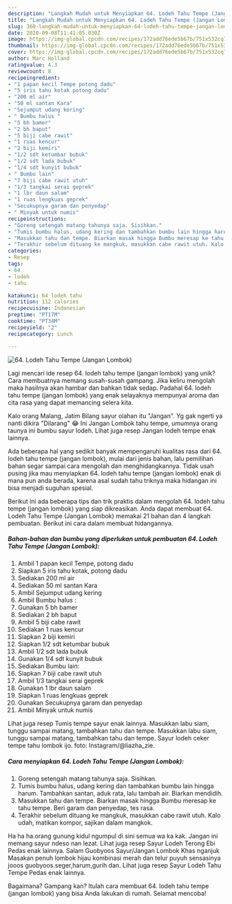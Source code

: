 ```yaml
---
description: "Langkah Mudah untuk Menyiapkan 64. Lodeh Tahu Tempe (Jangan Lombok) yang Bikin Ngiler"
title: "Langkah Mudah untuk Menyiapkan 64. Lodeh Tahu Tempe (Jangan Lombok) yang Bikin Ngiler"
slug: 360-langkah-mudah-untuk-menyiapkan-64-lodeh-tahu-tempe-jangan-lombok-yang-bikin-ngiler
date: 2020-09-08T11:41:05.030Z
image: https://img-global.cpcdn.com/recipes/172add76ede5b67b/751x532cq70/64-lodeh-tahu-tempe-jangan-lombok-foto-resep-utama.jpg
thumbnail: https://img-global.cpcdn.com/recipes/172add76ede5b67b/751x532cq70/64-lodeh-tahu-tempe-jangan-lombok-foto-resep-utama.jpg
cover: https://img-global.cpcdn.com/recipes/172add76ede5b67b/751x532cq70/64-lodeh-tahu-tempe-jangan-lombok-foto-resep-utama.jpg
author: Marc Holland
ratingvalue: 4.3
reviewcount: 8
recipeingredient:
- "1 papan kecil Tempe potong dadu"
- "5 iris tahu kotak potong dadu"
- "200 ml air"
- "50 ml santan Kara"
- "Sejumput udang kering"
- " Bumbu halus "
- "5 bh bamer"
- "2 bh baput"
- "5 biji cabe rawit"
- "1 ruas kencur"
- "2 biji kemiri"
- "1/2 sdt ketumbar bubuk"
- "1/2 sdt lada bubuk"
- "1/4 sdt kunyit bubuk"
- " Bumbu lain"
- "7 biji cabe rawit utuh"
- "1/3 tangkai serai geprek"
- "1 lbr daun salam"
- "1 ruas lengkuas geprek"
- "Secukupnya garam dan penyedap"
- " Minyak untuk numis"
recipeinstructions:
- "Goreng setengah matang tahunya saja. Sisihkan."
- "Tumis bumbu halus, udang kering dan tambahkan bumbu lain hingga harum. Tambahkan santan, aduk rata, lalu tambah air. Biarkan mendidih."
- "Masukkan tahu dan tempe. Biarkan masak hingga Bumbu meresap ke tahu tempe. Beri garam dan penyedap, tes rasa."
- "Terakhir sebelum dituang ke mangkuk, masukkan cabe rawit utuh. Kalo udah, matikan kompor, sajikan dalam mangkok."
categories:
- Resep
tags:
- 64
- lodeh
- tahu

katakunci: 64 lodeh tahu 
nutrition: 112 calories
recipecuisine: Indonesian
preptime: "PT17M"
cooktime: "PT34M"
recipeyield: "2"
recipecategory: Lunch

---
```



![64. Lodeh Tahu Tempe (Jangan Lombok)](https://img-global.cpcdn.com/recipes/172add76ede5b67b/751x532cq70/64-lodeh-tahu-tempe-jangan-lombok-foto-resep-utama.jpg)

Lagi mencari ide resep 64. lodeh tahu tempe (jangan lombok) yang unik? Cara membuatnya memang susah-susah gampang. Jika keliru mengolah maka hasilnya akan hambar dan bahkan tidak sedap. Padahal 64. lodeh tahu tempe (jangan lombok) yang enak selayaknya mempunyai aroma dan cita rasa yang dapat memancing selera kita.

Kalo orang Malang, Jatim Bilang sayur olahan itu &#34;Jangan&#34;. Yg gak ngerti ya nanti dikira &#34;Dilarang&#34; 😂 Ini Jangan Lombok tahu tempe, umumnya orang taunya ini bumbu sayur lodeh. Lihat juga resep Jangan lodeh tempe enak lainnya.

Ada beberapa hal yang sedikit banyak mempengaruhi kualitas rasa dari 64. lodeh tahu tempe (jangan lombok), mulai dari jenis bahan, lalu pemilihan bahan segar sampai cara mengolah dan menghidangkannya. Tidak usah pusing jika mau menyiapkan 64. lodeh tahu tempe (jangan lombok) enak di mana pun anda berada, karena asal sudah tahu triknya maka hidangan ini bisa menjadi suguhan spesial.


Berikut ini ada beberapa tips dan trik praktis dalam mengolah 64. lodeh tahu tempe (jangan lombok) yang siap dikreasikan. Anda dapat membuat 64. Lodeh Tahu Tempe (Jangan Lombok) memakai 21 bahan dan 4 langkah pembuatan. Berikut ini cara dalam membuat hidangannya.

<!--inarticleads1-->

##### Bahan-bahan dan bumbu yang diperlukan untuk pembuatan 64. Lodeh Tahu Tempe (Jangan Lombok):

1. Ambil 1 papan kecil Tempe, potong dadu
1. Siapkan 5 iris tahu kotak, potong dadu
1. Sediakan 200 ml air
1. Sediakan 50 ml santan Kara
1. Ambil Sejumput udang kering
1. Ambil  Bumbu halus :
1. Gunakan 5 bh bamer
1. Sediakan 2 bh baput
1. Ambil 5 biji cabe rawit
1. Sediakan 1 ruas kencur
1. Siapkan 2 biji kemiri
1. Siapkan 1/2 sdt ketumbar bubuk
1. Ambil 1/2 sdt lada bubuk
1. Gunakan 1/4 sdt kunyit bubuk
1. Sediakan  Bumbu lain:
1. Siapkan 7 biji cabe rawit utuh
1. Ambil 1/3 tangkai serai geprek
1. Gunakan 1 lbr daun salam
1. Siapkan 1 ruas lengkuas geprek
1. Gunakan Secukupnya garam dan penyedap
1. Ambil  Minyak untuk numis


Lihat juga resep Tumis tempe sayur enak lainnya. Masukkan labu siam, tunggu sampai matang, tambahkan tahu dan tempe. Masukkan labu siam, tunggu sampai matang, tambahkan tahu dan tempe. Sayur lodeh ceker tempe tahu lombok ijo. foto: Instagram/@liazha_zie. 

<!--inarticleads2-->

##### Cara menyiapkan 64. Lodeh Tahu Tempe (Jangan Lombok):

1. Goreng setengah matang tahunya saja. Sisihkan.
1. Tumis bumbu halus, udang kering dan tambahkan bumbu lain hingga harum. Tambahkan santan, aduk rata, lalu tambah air. Biarkan mendidih.
1. Masukkan tahu dan tempe. Biarkan masak hingga Bumbu meresap ke tahu tempe. Beri garam dan penyedap, tes rasa.
1. Terakhir sebelum dituang ke mangkuk, masukkan cabe rawit utuh. Kalo udah, matikan kompor, sajikan dalam mangkok.


Ha ha ha.orang gunung kidul ngumpul di sini semua wa ka kak. Jangan ini memang sayur ndeso nan lezat. Lihat juga resep Sayur Lodeh Terong Ebi Pedas enak lainnya. Salam Guobyoos Sayur/Jangan Lombok Khas nganjuk Masakan penuh lombok hijau kombinasi merah dan telur puyuh sensasinya jooos guobyoos.seger,harum,gurih dan. Lihat juga resep Sayur Lodeh Tahu Tempe Pedas enak lainnya. 

Bagaimana? Gampang kan? Itulah cara membuat 64. lodeh tahu tempe (jangan lombok) yang bisa Anda lakukan di rumah. Selamat mencoba!
